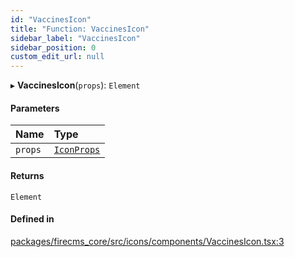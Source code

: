 ```yaml
---
id: "VaccinesIcon"
title: "Function: VaccinesIcon"
sidebar_label: "VaccinesIcon"
sidebar_position: 0
custom_edit_url: null
---
```


▸ **VaccinesIcon**(`props`): `Element`

#### Parameters

| Name | Type |
| :------ | :------ |
| `props` | [`IconProps`](../types/IconProps.md) |

#### Returns

`Element`

#### Defined in

[packages/firecms_core/src/icons/components/VaccinesIcon.tsx:3](https://github.com/FireCMSco/firecms/blob/d45f3739/packages/firecms_core/src/icons/components/VaccinesIcon.tsx#L3)
